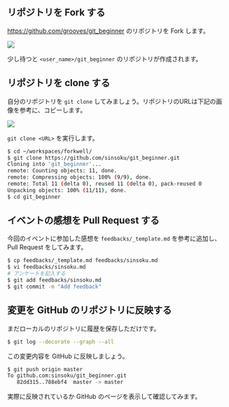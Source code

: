 ## リポジトリを Fork する

https://github.com/grooves/git_beginner のリポジトリを Fork します。

![](https://raw.github.com/sinsoku/git_beginner/master/images/fork.png)

少し待つと `<user_name>/git_beginner` のリポジトリが作成されます。

## リポジトリを clone する

自分のリポジトリを `git clone` してみましょう。リポジトリのURLは下記の画像を参考に、コピーします。

![](https://raw.github.com/sinsoku/git_beginner/master/images/clone.png)

`git clone <URL>` を実行します。

```sh
$ cd ~/workspaces/forkwell/
$ git clone https://github.com/sinsoku/git_beginner.git
Cloning into 'git_beginner'...
remote: Counting objects: 11, done.
remote: Compressing objects: 100% (9/9), done.
remote: Total 11 (delta 0), reused 11 (delta 0), pack-reused 0
Unpacking objects: 100% (11/11), done.
$ cd git_beginner
```

## イベントの感想を Pull Request する

今回のイベントに参加した感想を `feedbacks/_template.md` を参考に追加し、 Pull Request をしてみます。

```sh
$ cp feedbacks/_template.md feedbacks/sinsoku.md
$ vi feedbacks/sinsoku.md
# アンケートを記入する
$ git add feedbacks/sinsoku.md
$ git commit -m "Add feedback"
```

## 変更を GitHub のリポジトリに反映する

まだローカルのリポジトリに履歴を保存しただけです。

```sh
$ git log --decorate --graph --all
```

この変更内容を GitHub に反映しましょう。

```sh
$ git push origin master
To github.com:sinsoku/git_beginner.git
   82dd315..788ebf4  master -> master
```

実際に反映されているか GitHub のページを表示して確認してみます。
